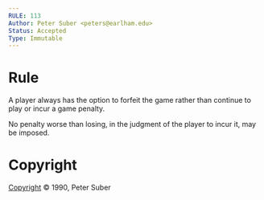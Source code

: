 ```yaml
---
RULE: 113
Author: Peter Suber <peters@earlham.edu>
Status: Accepted
Type: Immutable
---
```


# Rule

A player always has the option to forfeit the game rather than continue to play or incur a game penalty.

No penalty worse than losing, in the judgment of the player to incur it, may be imposed.

# Copyright

[Copyright](http://legacy.earlham.edu/~peters/copyrite.htm) © 1990, Peter Suber
